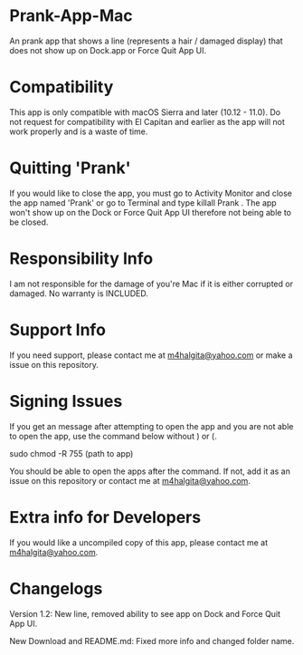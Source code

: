 # Prank-App-Mac
An prank app that shows a line (represents a hair / damaged display) that does not show up on Dock.app or Force Quit App UI.

# Compatibility
This app is only compatible with macOS Sierra and later (10.12 - 11.0). Do not request for compatibility with El Capitan and earlier as the app will not work properly and is a waste of time.

# Quitting 'Prank'
If you would like to close the app, you must go to Activity Monitor and close the app named 'Prank' or go to Terminal and type killall Prank . The app won't show up on the Dock or Force Quit App UI therefore not being able to be closed.

# Responsibility Info
I am not responsible for the damage of you're Mac if it is either corrupted or damaged. No warranty is INCLUDED.

# Support Info
If you need support, please contact me at m4halgita@yahoo.com or make a issue on this repository.

# Signing Issues
If you get an message after attempting to open the app and you are not able to open the app, use the command below without ) or (.

sudo chmod -R 755 (path to app) 

You should be able to open the apps after the command. If not, add it as an issue on this repository or contact me at m4halgita@yahoo.com.
# Extra info for Developers
If you would like a uncompiled copy of this app, please contact me at m4halgita@yahoo.com.

# Changelogs
Version 1.2: New line, removed ability to see app on Dock and Force Quit App UI.

New Download and README.md: Fixed more info and changed folder name.
